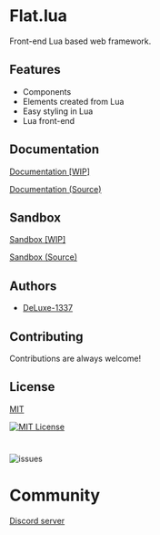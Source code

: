 
# Flat.lua

Front-end Lua based web framework.

## Features

- Components
- Elements created from Lua
- Easy styling in Lua
- Lua front-end


## Documentation

[Documentation [WIP]](https://deluxe-1337.github.io/FlatLuaDocumentationWebsite/)

[Documentation (Source)](https://github.com/DeLuxe-1337/FlatLuaDocumentationWebsite/)

## Sandbox

[Sandbox [WIP]](https://deluxe-1337.github.io/flat-web-sandbox/)

[Sandbox (Source)](https://github.com/DeLuxe-1337/flat-web-sandbox/)

## Authors

- [DeLuxe-1337](https://github.com/DeLuxe-1337)


## Contributing

Contributions are always welcome!


## License

[MIT](https://choosealicense.com/licenses/mit/)

[![MIT License](https://img.shields.io/badge/License-MIT-green.svg)](https://choosealicense.com/licenses/mit/)

#

![issues](https://img.shields.io/github/issues/DeLuxe-1337/flat.lua)

# Community
[Discord server](https://discord.gg/hUkfRWcdgc)
